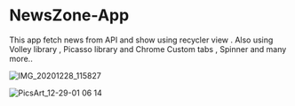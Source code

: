 # NewsZone-App
This app fetch news from API and show using recycler view . Also using Volley library , Picasso library and Chrome Custom tabs , Spinner and many more..

![IMG_20201228_115827](https://user-images.githubusercontent.com/76722178/103263988-5bac2b80-49cf-11eb-881f-7774017443cf.jpg)

![PicsArt_12-29-01 06 14](https://user-images.githubusercontent.com/76722178/103267007-d3318900-49d6-11eb-9300-61a37085b860.jpg)
